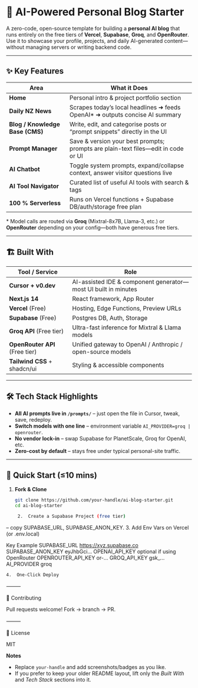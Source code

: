 # 📝 AI-Powered Personal Blog Starter

A zero-code, open-source template for building a **personal AI blog** that runs entirely on the free tiers of **Vercel**, **Supabase**, **Groq**, and **OpenRouter**.  
Use it to showcase your profile, projects, and daily AI-generated content—without managing servers or writing backend code.

<div align="center">
  <!-- optional shields.io or vercel / supabase badge links -->
  <!-- ![Deploy to Vercel](https://vercel.com/button) -->
</div>

---

## ✨ Key Features

| Area | What it Does |
|------|--------------|
| **Home** | Personal intro & project portfolio section |
| **Daily NZ News** | Scrapes today’s local headlines ➜ feeds OpenAI* ➜ outputs concise AI summary |
| **Blog / Knowledge Base (CMS)** | Write, edit, and categorise posts or “prompt snippets” directly in the UI |
| **Prompt Manager** | Save & version your best prompts; prompts are plain-text files—edit in code or UI |
| **AI Chatbot** | Toggle system prompts, expand/collapse context, answer visitor questions live |
| **AI Tool Navigator** | Curated list of useful AI tools with search & tags |
| **100 % Serverless** | Runs on Vercel functions + Supabase DB/auth/storage free plan |

\* Model calls are routed via **Groq** (Mixtral-8x7B, Llama-3, etc.) or **OpenRouter** depending on your config—both have generous free tiers.

---

## 🏗️ Built With

| Tool / Service | Role |
|----------------|------|
| **Cursor + v0.dev** | AI-assisted IDE & component generator—most UI built in minutes |
| **Next.js 14** | React framework, App Router |
| **Vercel** (Free) | Hosting, Edge Functions, Preview URLs |
| **Supabase** (Free) | Postgres DB, Auth, Storage |
| **Groq API** (Free tier) | Ultra-fast inference for Mixtral & Llama models |
| **OpenRouter API** (Free tier) | Unified gateway to OpenAI / Anthropic / open-source models |
| **Tailwind CSS** + shadcn/ui | Styling & accessible components |

---

## 🛠️ Tech Stack Highlights

* **All AI prompts live in `/prompts/`** – just open the file in Cursor, tweak, save, redeploy.
* **Switch models with one line** – environment variable `AI_PROVIDER=groq | openrouter`.
* **No vendor lock-in** – swap Supabase for PlanetScale, Groq for OpenAI, etc.
* **Zero-cost by default** – stays free under typical personal-site traffic.

---

## 🚀 Quick Start (≤10 mins)

1. **Fork & Clone**

   ```bash
   git clone https://github.com/your-handle/ai-blog-starter.git
   cd ai-blog-starter

	2.	Create a Supabase Project (free tier)
– copy SUPABASE_URL, SUPABASE_ANON_KEY.
	3.	Add Env Vars on Vercel (or .env.local)

Key	Example
SUPABASE_URL	https://xyz.supabase.co
SUPABASE_ANON_KEY	eyJhbGci...
OPENAI_API_KEY	optional if using OpenRouter
OPENROUTER_API_KEY	or-...
GROQ_API_KEY	gsk_...
AI_PROVIDER	groq


	4.	One-Click Deploy


⸻

🤝 Contributing

Pull requests welcome! Fork → branch → PR.

⸻

📝 License

MIT

**Notes**

* Replace `your-handle` and add screenshots/badges as you like.  
* If you prefer to keep your older README layout, lift only the *Built With* and *Tech Stack* sections into it.
